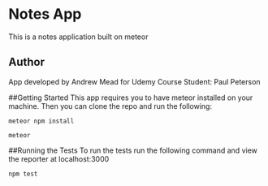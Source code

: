 # Notes App
This is a notes application built on meteor

## Author
App developed by Andrew Mead for Udemy Course
Student:  Paul Peterson

##Getting Started
This app requires you to have meteor installed on your machine.  Then you can clone 
the repo and run the following:

```
meteor npm install
```
```
meteor
```

##Running the Tests
To run the tests run the following command and view the reporter at localhost:3000

```
npm test
```